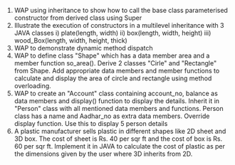 1) WAP using inheritance to show how to call the base class parameterised constructor from derived class using Super
2) Illustrate the execution of constructors in a multilevel inheritance with 3 JAVA classes
   i) plate(length, width)
   ii) box(length, width, height)
   iii) wood_Box(length, width, height, thick)
3) WAP to demonstrate dynamic method dispatch
4) WAP to define class "Shape" which has a data member area and a member function so_area(). Derive 2 classes "Cirle" and "Rectangle" from Shape. Add appropriate data
   members and member functions to calculate and display the area of circle and rectangle using method overloading.
5) WAP to create an "Account" class containing account_no, balance as data members and display() function to display the details. Inherit it in "Person" class with all
   mentioned data members and functions. Person class has a name and Aadhar_no as extra data members. Override display function. Use this to display 5 person details
6) A plastic manufacturer sells plastic in different shapes like 2D sheet and 3D box. The cost of sheet is Rs. 40 per sqr ft and the cost of box is Rs. 60 per sqr ft.
   Implement it in JAVA to calculate the cost of plastic as per the dimensions given by the user where 3D inherits from 2D.
